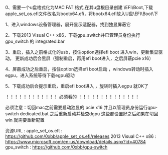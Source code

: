 0、需要一个u盘格式化为MAC FAT 格式,在其u盘根目录创建 \EFI\Boot\,下载apple_set_os.efi文件改名为bootx64.efi，将bootx64.efi放入U盘\EFI\Boot\下

1、进入windows设备管理器，展开显示适配器，找到独显屏蔽它

2、下载2013 Visual C++ x86，下载gpu_switch并已管理员身份执行gpu_switch 的 integrated.bar
	
3、重启，插入之前格式化的usb，按住option选择efi boot 进入win，更新集显驱动，
		更新成功后会黑屏（强制重启，再用efi boot进入，之后屏蔽pcie x16）

4、屏蔽成功之后重启，按住option选择efi boot启动 ，windows转动时插入egpu，进入系统等待下载egpu驱动

5、下载成功后会提示重启，重启efi boot进入 ，旋转时插入egpu 就OK了

！！！！！！！！！！！！ 必须看的 ！！！！！！！！！！！！！！

必须注意：切回mac之前需要启动独显的 pcie x16 
	并且以管理员身份运行gpu-switch dedicated.bat
	之后重新启动并检查dgpu
	这些都设置好之后如果在切回win 就需要重新配置


资源URL : 
		apple_set_os.eft    : 	https://github.com/0xbb/apple_set_os.efi/releases
		2013 Visual C++ x86 : 	https://www.microsoft.com/en-us/download/details.aspx?id=40784
		gpu_switch          : 	https://github.com/0xbb/gpu-switch
